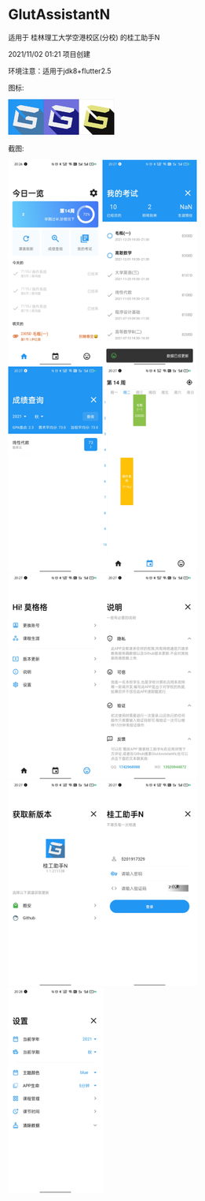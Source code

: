 # GlutAssistantN

适用于 桂林理工大学空港校区(分校) 的桂工助手N

2021/11/02 01:21 项目创建

环境注意：适用于jdk8+flutter2.5 

图标:

<img src="https://github.com/ChinaGamer/Images/blob/master/gan/G1.png" width="72" /><img src="https://github.com/ChinaGamer/Images/blob/master/gan/G2.png" width="72" /><img src="https://github.com/ChinaGamer/Images/blob/master/gan/G3.png" width="72" />

截图:

<img src="https://github.com/ChinaGamer/Images/blob/master/gan/a.jpg" width="192" /><img src="https://github.com/ChinaGamer/Images/blob/master/gan/b.jpg" width="192" /><img src="https://github.com/ChinaGamer/Images/blob/master/gan/c.jpg" width="192" /><img src="https://github.com/ChinaGamer/Images/blob/master/gan/d.jpg" width="192" /><img src="https://github.com/ChinaGamer/Images/blob/master/gan/e.jpg" width="192" /><img src="https://github.com/ChinaGamer/Images/blob/master/gan/f.jpg" width="192" /><img src="https://github.com/ChinaGamer/Images/blob/master/gan/g.jpg" width="192" /><img src="https://github.com/ChinaGamer/Images/blob/master/gan/h.jpg" width="192" /><img src="https://github.com/ChinaGamer/Images/blob/master/gan/i.jpg" width="192" />
